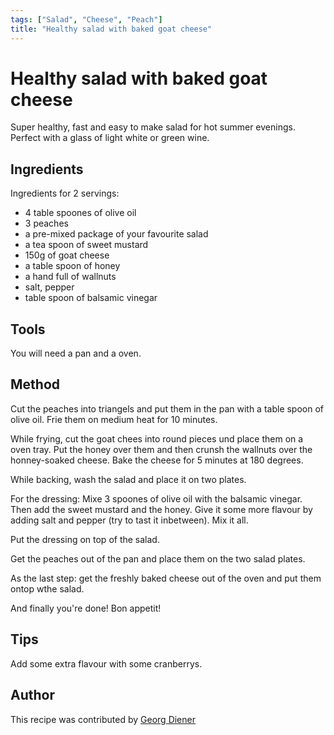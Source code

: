 ```yaml
---
tags: ["Salad", "Cheese", "Peach"]
title: "Healthy salad with baked goat cheese"
---
```


<TagLinks />

# Healthy salad with baked goat cheese

Super healthy, fast and easy to make salad for hot summer evenings. Perfect with a glass of light white or green wine. 

## Ingredients

Ingredients for 2 servings: 

- 4 table spoones of olive oil
- 3 peaches 
- a pre-mixed package of your favourite salad
- a tea spoon of sweet mustard
- 150g of goat cheese
- a table spoon of honey
- a hand full of wallnuts
- salt, pepper
- table spoon of balsamic vinegar

## Tools

You will need a pan and a oven. 


## Method

Cut the peaches into triangels and put them in the pan with a table spoon of olive oil. Frie them on medium heat for 10 minutes.   

While frying, cut the goat chees into round pieces und place them on a oven tray. Put the honey over them and then crunsh the wallnuts over the honney-soaked cheese. Bake the cheese for 5 minutes at 180 degrees. 

While backing, wash the salad and place it on two plates. 

For the dressing: Mixe 3 spoones of olive oil with the balsamic vinegar. Then add the sweet mustard and the honey. Give it some more flavour by adding salt and pepper (try to tast it inbetween). Mix it all. 

Put the dressing on top of the salad. 

Get the peaches out of the pan and place them on the two salad plates. 

As the last step: get the freshly baked cheese out of the oven and put them ontop wthe salad. 

And finally you're done! Bon appetit!

## Tips

Add some extra flavour with some cranberrys.

## Author

This recipe was contributed by [Georg Diener](https://github.com/GeorgDiener)